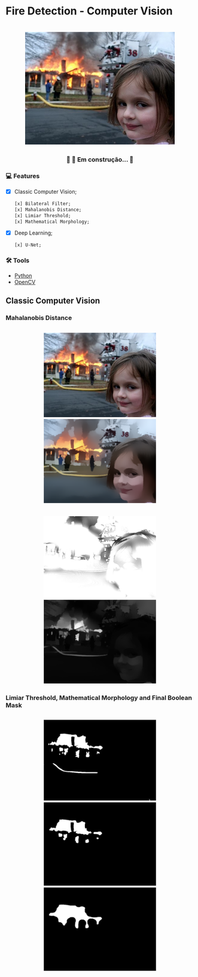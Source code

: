 # Fire Detection - Computer Vision

<h1 align="center">
  <img alt="Girl Fire Meme" width=400 weigth=300 title="original" src="src/assets/girl.jpg" />
</h1>

<h3 align="center"> 
	🚧  🚀 Em construção...  🚧
</h3>

### :computer: Features

- [x] Classic Computer Vision;

      [x] Bilateral Filter;
      [x] Mahalanobis Distance;
      [x] Limiar Threshold;
      [x] Mathematical Morphology;
- [x] Deep Learning;

      [x] U-Net;

### 🛠 Tools

- [Python](https://www.python.org/)
- [OpenCV](https://opencv.org/)

## Classic Computer Vision
### Mahalanobis Distance
<h2 align="center">
	<img alt="girl" width=300 weigth=200 title="#girl" src="src/assets/girl.jpg" />
	<img alt="bilateral" width=300 weigth=200 title="#bilateral filter" src="src/assets/girl_bilateral.png" />
</h2>

<h2 align="center">
	<img alt="Mahalanobis" width=300 weigth=200 title="#Mahalanobis" src="src/assets/girl_mahalanobis.png" />
	<img alt="Maha X Img" width=300 weigth=200 title="#Maha X Img" src="src/assets/girl_mahaxorig.png" />
</h2>

### Limiar Threshold, Mathematical Morphology and Final Boolean Mask
<h2 align="center">
	<img alt="Close" width=300 weigth=200 title="#th" src="src/assets/girl_th.png" />
      	<img alt="Close" width=300 weigth=200 title="#opening" src="src/assets/girl_open.png" />
	<img alt="Close" width=300 weigth=200 title="#closing" src="src/assets/girl_close.png" />
</h2>
